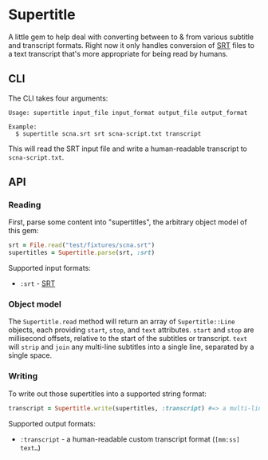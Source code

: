 # Supertitle

A little gem to help deal with converting between to & from various subtitle and
transcript formats. Right now it only handles conversion of
[SRT](https://en.wikipedia.org/wiki/SubRip#SubRip_text_file_format) files to a
text transcript that's more appropriate for being read by humans.

## CLI

The CLI takes four arguments:

```
Usage: supertitle input_file input_format output_file output_format

Example:
  $ supertitle scna.srt srt scna-script.txt transcript
```

This will read the SRT input file and write a human-readable transcript to
`scna-script.txt`.

## API

### Reading

First, parse some content into "supertitles", the arbitrary object model of this
gem:

```ruby
srt = File.read("test/fixtures/scna.srt")
supertitles = Supertitle.parse(srt, :srt)
```

Supported input formats:

* `:srt` - [SRT](https://en.wikipedia.org/wiki/SubRip#SubRip_text_file_format)

### Object model

The `Supertitle.read` method will return an array of `Supertitle::Line` objects,
each providing `start`, `stop`, and `text` attributes. `start` and `stop` are
millisecond offsets, relative to the start of the subtitles or transcript.
`text` will `strip` and `join` any multi-line subtitles into a single line,
separated by a single space.

### Writing

To write out those supertitles into a supported string format:

```ruby
transcript = Supertitle.write(supertitles, :transcript) #=> a multi-line string
```

Supported output formats:

* `:transcript` - a human-readable custom transcript format (`[mm:ss] text…`)
